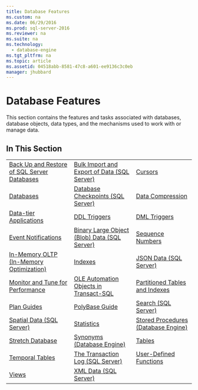```yaml
---
title: Database Features
ms.custom: na
ms.date: 06/29/2016
ms.prod: sql-server-2016
ms.reviewer: na
ms.suite: na
ms.technology: 
  - database-engine
ms.tgt_pltfrm: na
ms.topic: article
ms.assetid: 04518abb-8581-47c8-a601-ee9136c3c0eb
manager: jhubbard
---
```

# Database Features
This section contains the features and tasks associated with databases, database objects, data types, and the mechanisms used to work with or manage data.  
  
## In This Section  
  
||||  
|-|-|-|  
|[Back Up and Restore of SQL Server Databases](../../Topics/TopicNameNotContainA/Back-Up-and-Restore-of-SQL-Server-Databases.md)|[Bulk Import and Export of Data (SQL Server)](../../Topics/TopicNameNotContainA/Bulk-Import-and-Export-of-Data--SQL-Server-.md)|[Cursors](../../Topics/TopicNameNotContainA/Cursors.md)|  
|[Databases](../../Topics/TopicNameNotContainA/Databases.md)|[Database Checkpoints (SQL Server)](../../Topics/TopicNameNotContainA/Database-Checkpoints--SQL-Server-.md)|[Data Compression](../../Topics/TopicNameNotContainA/Data-Compression.md)|  
|[Data-tier Applications](../../Topics/TopicNameNotContainA/Data-tier-Applications.md)|[DDL Triggers](../../Topics/TopicNameNotContainA/DDL-Triggers.md)|[DML Triggers](../../Topics/TopicNameNotContainA/DML-Triggers.md)|  
|[Event Notifications](../../Topics/TopicNameNotContainA/Event-Notifications.md)|[Binary Large Object (Blob) Data (SQL Server)](../../Topics/TopicNameNotContainA/Binary-Large-Object--Blob--Data--SQL-Server-.md)|[Sequence Numbers](../../Topics/TopicNameNotContainA/Sequence-Numbers.md)|  
|[In-Memory OLTP (In-Memory Optimization)](../../Topics/TopicNameNotContainA/In-Memory-OLTP--In-Memory-Optimization-.md)|[Indexes](../../Topics/TopicNameNotContainA/Indexes.md)|[JSON Data (SQL Server)](../../Topics/TopicNameNotContainA/JSON-Data--SQL-Server-.md)|  
|[Monitor and Tune for Performance](../../Topics/TopicNameNotContainA/Monitor-and-Tune-for-Performance.md)|[OLE Automation Objects in Transact-SQL](../../Topics/TopicNameNotContainA/OLE-Automation-Objects-in-Transact-SQL.md)|[Partitioned Tables and Indexes](../../Topics/TopicNameNotContainA/Partitioned-Tables-and-Indexes.md)|  
|[Plan Guides](../../Topics/TopicNameNotContainA/Plan-Guides.md)|[PolyBase Guide](../../Topics/TopicNameNotContainA/PolyBase-Guide.md)|[Search (SQL Server)](../../Topics/TopicNameNotContainA/Search--SQL-Server-.md)|  
|[Spatial Data (SQL Server)](../../Topics/TopicNameNotContainA/Spatial-Data--SQL-Server-.md)|[Statistics](../../Topics/TopicNameNotContainA/Statistics.md)|[Stored Procedures (Database Engine)](../../Topics/TopicNameNotContainA/Stored-Procedures--Database-Engine-.md)|  
|[Stretch Database](../../Topics/TopicNameNotContainA/Stretch-Database.md)|[Synonyms (Database Engine)](../../Topics/TopicNameNotContainA/Synonyms--Database-Engine-.md)|[Tables](../../Topics/TopicNameNotContainA/Tables.md)|  
|[Temporal Tables](../../Topics/TopicNameNotContainA/Temporal-Tables.md)|[The Transaction Log (SQL Server)](../../Topics/TopicNameNotContainA/The-Transaction-Log--SQL-Server-.md)|[User-Defined Functions](../../Topics/TopicNameNotContainA/User-Defined-Functions.md)|  
|[Views](../../Topics/TopicNameNotContainA/Views.md)|[XML Data (SQL Server)](../../Topics/TopicNameNotContainA/XML-Data--SQL-Server-.md)||